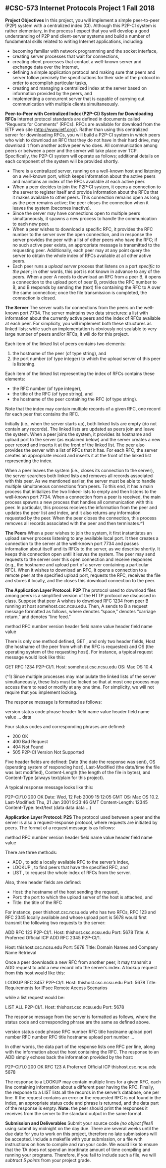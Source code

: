 #CSC-573 Internet Protocols Project 1 Fall 2018
-----------------------------------------------

**Project Objectives**
In this project, you will implement a simple peer-to-peer (P2P) system with a centralized index (CI). Although this
P2P-CI system is rather elementary, in the process I expect that you will develop a good understanding of P2P and
client-server systems and build a number of fundamental skills related to writing Internet applications, including:

- becoming familiar with network programming and the socket interface,
- creating server processes that wait for connections,
- creating client processes that contact a well-known server and exchange data over the Internet,
- defining a simple application protocol and making sure that peers and server follow precisely the
    specifications for their side of the protocol in order to accomplish particular tasks,
- creating and managing a centralized index at the server based on information provided by the peers, and
- implementing a concurrent server that is capable of carrying out communication with multiple clients
    simultaneously.

**Peer-to-Peer with Centralized Index (P2P-CI) System for Downloading RFCs**
Internet protocol standards are defined in documents called “Requests for Comments” (RFCs). RFCs are available
for download from the IETF web site (http://www.ietf.org/). Rather than using this centralized server for
downloading RFCs, you will build a P2P-CI system in which peers who wish to download an RFC that they do not
have in their hard drive, may download it from another active peer who does. All communication among peers or
between a peer and the server will take place over TCP. Specifically, the P2P-CI system will operate as follows;
additional details on each component of the system will be provided shortly.

- There is a centralized server, running on a well-known host and listening on a well-known port, which
    keeps information about the active peers and maintains an index of the RFCs available at each active peer.
- When a peer decides to join the P2P-CI system, it opens a connection to the server to register itself and
    provide information about the RFCs that it makes available to other peers. This connection remains open as
    long as the peer remains active; the peer closes the connection when it leaves the system (becomes
    inactive).
- Since the server may have connections open to multiple peers simultaneously, it spawns a new process to
    handle the communication to each new peer.
- When a peer wishes to download a specific RFC, it provides the RFC number to the server over the open
    connection, and in response the server provides the peer with a list of other peers who have the RFC; if no
    such active peer exists, an appropriate message is transmitted to the requesting peer. Additionally, each
    peer may at any point query the server to obtain the whole index of RFCs available at all other active peers.
- Each peer runs a _upload server_ process that listens on a port _specific to the peer_ ; in other words, this port is
    not known in advance to any of the peers. When a peer A needs to download an RFC from a peer B, it
    opens a connection to the upload port of peer B, provides the RFC number to B, and B responds by sending
    the (text) file containing the RFC to A over the same connection; once the file transmission is completed,
    the connection is closed.

**The Server**
The server waits for connections from the peers on the well-known port 7734. The server maintains two data
structures: a list with information about the currently active peers and the index of RFCs available at each peer. For
simplicity, you will implement both these structures as linked lists; while such an implementation is obviously not
scalable to very large number of peers and/or RFCs, it will do for this project.

Each item of the linked list of peers contains two elements:

1. the hostname of the peer (of type string), and
2. the port number (of type integer) to which the upload server of this peer is listening.


Each item of the linked list representing the index of RFCs contains these elements:

- the RFC number (of type integer),
- the title of the RFC (of type string), and
- the hostname of the peer containing the RFC (of type string).

Note that the index may contain multiple records of a given RFC, one record for each peer that contains the RFC.

Initially (i.e., when the server starts up), both linked lists are empty (do not contain any records). The linked lists are
updated as peers join and leave the system. When a peer joins the system, it provides its hostname and upload port to
the server (as explained below) and the server creates a new peer record and inserts it at the front of the linked list.
The peer also provides the server with a list of RFCs that it has. For each RFC, the server creates an appropriate
record and inserts it at the front of the linked list representing the index.

When a peer leaves the system (i.e., closes its connection to the server), the server searches both linked lists and
removes all records associated with this peer. As we mentioned earlier, the server must be able to handle multiple
simultaneous connections from peers. To this end, it has a main process that initializes the two linked-lists to empty
and then listens to the well-known port 7734. When a connection from a peer is received, the main process spawns a
new process that handles all communication with this peer. In particular, this process receives the information from
the peer and updates the peer list and index, and it also returns any information requested by the peer. When the peer
closes the connection, this process removes all records associated with the peer and then terminates.^1

**The Peers**
When a peer wishes to join the system, it first instantiates an upload server process listening to any available local
port. It then creates a connection to the server at the well-known port 7734 and passes information about itself and
its RFCs to the server, as we describe shortly. It keeps this connection open until it leaves the system. The peer may
send requests to the server over this open connection and receive responses (e.g., the hostname and upload port of a
server containing a particular RFC). When it wishes to download an RFC, it opens a connection to a remote peer at
the specified upload port, requests the RFC, receives the file and stores it locally, and the closes this download
connection to the peer.

**The Application Layer Protocol: P2P**
The protocol used to download files among peers is a simplified version of the HTTP protocol we discussed in class.
Suppose that peer A wishes to download RFC 1234 from peer B running at host somehost.csc.ncsu.edu.
Then, A sends to B a request message formatted as follows, where <sp> denotes “space,” <cr> denotes
“carriage return,” and <lf> denotes “line feed.”

method <sp> RFC number <sp> version <cr> <lf>
header field name <sp> value <cr> <lf>
header field name <sp> value <cr> <lf>
<cr> <lf>

There is only one method defined, GET , and only two header fields, Host (the hostname of the peer from which
the RFC is requested) and OS (the operating system of the requesting host). For instance, a typical request message
would look like this:

GET RFC 1234 P2P-CI/1.
Host: somehost.csc.ncsu.edu
OS: Mac OS 10.4.

(^1) Since multiple processes may manipulate the linked lists of the server simultaneously, these lists must be locked so that at most one process
may access them to read or modify at any one time. For simplicity, we will not require that you implement locking.


The response message is formatted as follows:

version <sp> status code <sp> phrase <cr> <lf>
header field name <sp> value <cr> <lf>
header field name <sp> value <cr> <lf>
...
<cr> <lf>
data

Four status codes and corresponding phrases are defined:

- 200 OK
- 400 Bad Request
- 404 Not Found
- 505 P2P-CI Version Not Supported

Five header fields are defined: Date (the date the response was sent), OS (operating system of responding host),
Last-Modified (the date/time the file was last modified), Content-Length (the length of the file in bytes),
and Content-Type (always text/plain for this project).

A typical response message looks like this:

P2P-CI/1.0 200 OK
Date: Wed, 12 Feb 2009 15:12:05 GMT
OS: Mac OS 10.2.
Last-Modified: Thu, 21 Jan 2001 9:23:46 GMT
Content-Length: 12345
Content-Type: text/text
(data data data ...)

**Application Layer Protocol: P2S**
The protocol used between a peer and the server is also a request-response protocol, where requests are initiated by
peers. The format of a request message is as follows:

method <sp> RFC number <sp> version <cr> <lf>
header field name <sp> value <cr> <lf>
header field name <sp> value <cr> <lf>
<cr> <lf>

There are three methods:

- ADD , to add a locally available RFC to the server’s index,
- LOOKUP , to find peers that have the specified RFC, and
- LIST , to request the whole index of RFCs from the server.

Also, three header fields are defined:

- Host: the hostname of the host sending the request,
- Port: the port to which the upload server of the host is attached, and
- Title: the title of the RFC

For instance, peer thishost.csc.ncsu.edu who has two RFCs, RFC 123 and RFC 2345 locally available
and whose upload port is 5678 would first transmit the following two requests to the server:

ADD RFC 123 P2P-CI/1.
Host: thishost.csc.ncsu.edu
Port: 5678
Title: A Proferred Official ICP
ADD RFC 2345 P2P-CI/1.


Host: thishost.csc.ncsu.edu
Port: 5678
Title: Domain Names and Company Name Retrieval

Once a peer downloads a new RFC from another peer, it may transmit a ADD request to add a new record into the
server’s index. A lookup request from this host would like this:

LOOKUP RFC 3457 P2P-CI/1.
Host: thishost.csc.ncsu.edu
Port: 5678
Title: Requirements for IPsec Remote Access Scenarios

while a list request would be:

LIST ALL P2P-CI/1.
Host: thishost.csc.ncsu.edu
Port: 5678

The response message from the server is formatted as follows, where the status code and corresponding phrase are
the same as defined above.

version <sp> status code <sp> phrase <cr> <lf>
<cr> <lf>
RFC number <sp> RFC title <sp> hostname <sp> upload port number<cr><lf>
RFC number <sp> RFC title <sp> hostname <sp> upload port number<cr><lf>
...
<cr><lf>

In other words, the data part of the response lists one RFC per line, along with the information about the host
containing the RFC. The response to an ADD simply echoes back the information provided by the host:

P2P-CI/1.0 200 OK
RFC 123 A Proferred Official ICP thishost.csc.ncsu.edu 5678

The response to a LOOKUP may contain multiple lines for a given RFC, each line containing information about a
different peer having the RFC. Finally, the response to a LIST lists all the records in the server’s database, one per
line. If the request contains an error or the requested RFC is not found in the index, an appropriate status code and
phrase is returned, and the data part of the response is empty.
**Note:** the peer should print the responses it receives from the server to the standard output in the same format.

**Submission and Deliverables**
Submit your source code _(no object files!)_ using submit by midnight on the day due. There are several weeks
until the due date for you to work on this project, therefore no late submissions will be accepted. Include a
makefile with your submission, or a file with instructions on how to compile and run your code. We would like
to ensure that the TA does not spend an inordinate amount of time compiling and running your programs. Therefore,
if you fail to include such a file, we will _subtract 5 points_ from your project grade.


